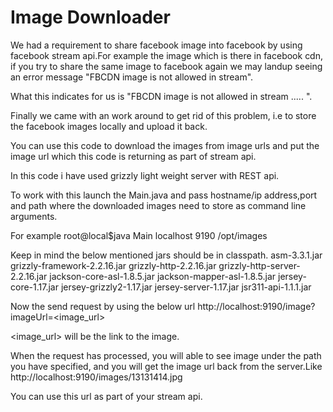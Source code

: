 Image Downloader
============

We had a requirement to share facebook image into facebook by using facebook stream api.For example the image which is there in facebook cdn,
if you try to share the same image to facebook again we may landup seeing an error message 
"FBCDN image is not allowed in stream".

What this indicates for us is "FBCDN image is not allowed in stream ..... ".

Finally we came with an work around to get rid of this problem, i.e to store the facebook images locally and upload it back.

You can use this code to download the images from image urls and put the image url which this code is returning as part 
of stream api.

In this code i have used grizzly light weight server with REST api.

To work with this launch the Main.java and pass hostname/ip address,port and path where the downloaded images need to store as
command line arguments.

For example
root@local$java Main localhost 9190 /opt/images

Keep in mind the below mentioned jars should be in classpath.
asm-3.3.1.jar
grizzly-framework-2.2.16.jar
grizzly-http-2.2.16.jar
grizzly-http-server-2.2.16.jar
jackson-core-asl-1.8.5.jar
jackson-mapper-asl-1.8.5.jar
jersey-core-1.17.jar
jersey-grizzly2-1.17.jar
jersey-server-1.17.jar
jsr311-api-1.1.1.jar

Now the send request by using the below url 
http://localhost:9190/image?imageUrl=<image_url>

<image_url> will be the link to the image.

When the request has processed, you will able to see image under the path you have specified, and you will get 
the image url back from the server.Like http://localhost:9190/images/13131414.jpg

You can use this url as part of your stream api.
